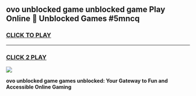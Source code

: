 
## ovo unblocked game unblocked game Play Online 👋 Unblocked Games #5mncq
<h3>
<a href="https://premium.freeplayer.one?title=ovo_unblocked_game&ref=21F">CLICK TO PLAY</a></h3>
<hr>

<h3>
<a href="https://premium.freeplayer.one?title=ovo_unblocked_game&ref=21F">CLICK 2 PLAY</a>
  
</h3>

<a href="https://premium.freeplayer.one?title=ovo_unblocked_game&ref=21F/"><img src="https://clearcache.store/games.png"></a>


**ovo unblocked game games unblocked: Your Gateway to Fun and Accessible Online Gaming**
